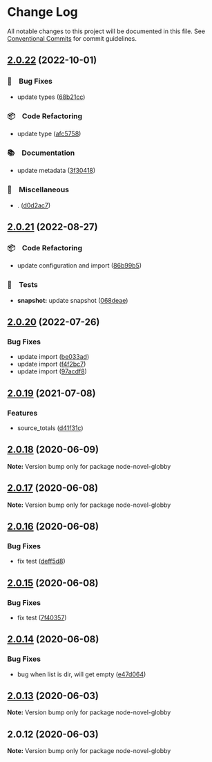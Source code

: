 # Change Log

All notable changes to this project will be documented in this file.
See [Conventional Commits](https://conventionalcommits.org) for commit guidelines.

## [2.0.22](https://github.com/bluelovers/ws-glob/compare/node-novel-globby@2.0.21...node-novel-globby@2.0.22) (2022-10-01)



### 🐛　Bug Fixes

* update types ([68b21cc](https://github.com/bluelovers/ws-glob/commit/68b21cca5b5fabdf49f017b42ce6b066b3246169))


### 📦　Code Refactoring

* update type ([afc5758](https://github.com/bluelovers/ws-glob/commit/afc5758c85ac011b5e4104d0373d420068cbbd22))


### 📚　Documentation

* update metadata ([3f30418](https://github.com/bluelovers/ws-glob/commit/3f30418f0fe0441a71f77a889402645f8ed2df6e))


### 🔖　Miscellaneous

* . ([d0d2ac7](https://github.com/bluelovers/ws-glob/commit/d0d2ac75f58ca1e5e8b3f587fd19641e81400103))



## [2.0.21](https://github.com/bluelovers/ws-glob/compare/node-novel-globby@2.0.20...node-novel-globby@2.0.21) (2022-08-27)



### 📦　Code Refactoring

* update configuration and import ([86b99b5](https://github.com/bluelovers/ws-glob/commit/86b99b509badbacb5c5deceff92578a1170b8ef3))


### 🚨　Tests

* **snapshot:** update snapshot ([068deae](https://github.com/bluelovers/ws-glob/commit/068deaed1bb88be47f03e6ef7b220a4ac1175261))



## [2.0.20](https://github.com/bluelovers/ws-glob/compare/node-novel-globby@2.0.19...node-novel-globby@2.0.20) (2022-07-26)


### Bug Fixes

* update import ([be033ad](https://github.com/bluelovers/ws-glob/commit/be033ad34afd1feccae8c332f169a76a020a1125))
* update import ([f4f2bc7](https://github.com/bluelovers/ws-glob/commit/f4f2bc79c1b479c0d8e1e82bfd9bb84a5ddc32dd))
* update import ([97acdf8](https://github.com/bluelovers/ws-glob/commit/97acdf82a11ff3328157869f47ee26676991efc9))





## [2.0.19](https://github.com/bluelovers/ws-glob/compare/node-novel-globby@2.0.18...node-novel-globby@2.0.19) (2021-07-08)


### Features

* source_totals ([d41f31c](https://github.com/bluelovers/ws-glob/commit/d41f31c831a487d5112fd90f78198d5599467479))





## [2.0.18](https://github.com/bluelovers/ws-glob/compare/node-novel-globby@2.0.17...node-novel-globby@2.0.18) (2020-06-09)

**Note:** Version bump only for package node-novel-globby





## [2.0.17](https://github.com/bluelovers/ws-glob/compare/node-novel-globby@2.0.16...node-novel-globby@2.0.17) (2020-06-08)

**Note:** Version bump only for package node-novel-globby





## [2.0.16](https://github.com/bluelovers/ws-glob/compare/node-novel-globby@2.0.15...node-novel-globby@2.0.16) (2020-06-08)


### Bug Fixes

* fix test ([deff5d8](https://github.com/bluelovers/ws-glob/commit/deff5d86b64362c781d94e8f6e83cd885709a1dd))





## [2.0.15](https://github.com/bluelovers/ws-glob/compare/node-novel-globby@2.0.14...node-novel-globby@2.0.15) (2020-06-08)


### Bug Fixes

* fix test ([7f40357](https://github.com/bluelovers/ws-glob/commit/7f40357f760b082f5168a2907daa368dbe44756e))





## [2.0.14](https://github.com/bluelovers/ws-glob/compare/node-novel-globby@2.0.13...node-novel-globby@2.0.14) (2020-06-08)


### Bug Fixes

* bug when list is dir, will get empty ([e47d064](https://github.com/bluelovers/ws-glob/commit/e47d064cd99cba1c2b1797b9604a4a6514a11fa3))





## [2.0.13](https://github.com/bluelovers/ws-glob/compare/node-novel-globby@2.0.12...node-novel-globby@2.0.13) (2020-06-03)

**Note:** Version bump only for package node-novel-globby





## 2.0.12 (2020-06-03)

**Note:** Version bump only for package node-novel-globby
